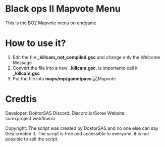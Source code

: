 # Black ops II Mapvote Menu
This is the BO2 Mapvote menu on endgame
# How to use it?
1. Edit the file **_killcam_not_compiled.gsc** and change only the Welcome Message
2. Convert the file into a new **_killcam.gsc**, is importanto call it **_killcam.gsc**
3. Put the file into **maps/mp/gametpyes**
![Mapvote](https://cdn.discordapp.com/attachments/722423683666149406/741806852504944650/unknown.png) 

# Credtis
Developer: DoktorSAS
Discord: Discord.io/Sorex
Website: sorexproject.webflow.io
	
Copyright: The script was created by DoktorSAS and no one else can 
			     say they created it. The script is free and accessible to 
			     everyone, it is not possible to sell the script.

